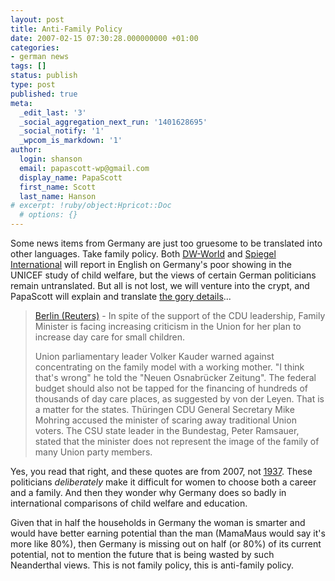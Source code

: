 ```yaml
---
layout: post
title: Anti-Family Policy
date: 2007-02-15 07:30:28.000000000 +01:00
categories:
- german news
tags: []
status: publish
type: post
published: true
meta:
  _edit_last: '3'
  _social_aggregation_next_run: '1401628695'
  _social_notify: '1'
  _wpcom_is_markdown: '1'
author:
  login: shanson
  email: papascott-wp@gmail.com
  display_name: PapaScott
  first_name: Scott
  last_name: Hanson
# excerpt: !ruby/object:Hpricot::Doc
  # options: {}
---
```

<p>Some news items from Germany are just too gruesome to be translated into other languages. Take family policy. Both <a href="http://www.dw-world.de/dw/article/0,2144,2348164,00.html">DW-World</a> and <a href="http://www.spiegel.de/international/0,1518,466443,00.html">Spiegel International</a> will report in English on Germany's poor showing in the UNICEF study of child welfare, but the views of certain German politicians remain untranslated. But all is not lost, we will venture into the crypt, and PapaScott will explain and translate <a href="http://lumma.de/eintrag.php?id=3261">the gory details</a>...</p>
<blockquote><p>
  <a href="http://de.today.reuters.com/news/newsArticle.aspx?type=domesticNews&amp;storyID=2007-02-14T165037Z_01_HUM460621_RTRDEOC_0_DEUTSCHLAND-FAMILIE-UNION-2ZF.xml">Berlin (Reuters)</a> - In spite of the support of the CDU leadership, Family Minister is facing increasing criticism in the Union for her plan to increase day care for small children.</p>
<p>  Union parliamentary leader Volker Kauder warned against concentrating on the family model with a working mother. "I think that's wrong" he told the  "Neuen Osnabrücker Zeitung". The federal budget should also not be tapped for the financing of hundreds of thousands of day care places, as suggested by von der Leyen. That is a matter for the states. Thüringen CDU General Secretary Mike Mohring accused the minister of scaring away traditional Union voters. The CSU state leader in the Bundestag, Peter Ramsauer, stated that the minister does not represent the image of the family of many Union party members.
</p></blockquote>
<p>Yes, you read that right, and these quotes are from 2007, not <a href="http://en.wikipedia.org/wiki/Bund_Deutscher_M%C3%A4del">1937</a>. These politicians <em>deliberately</em> make it difficult for women to choose both a career and a family. And then they wonder why Germany does so badly in international comparisons of child welfare and education.</p>
<p>Given that in half the households in Germany the woman is smarter and would have better earning potential than the man (MamaMaus would say it's more like 80%), then Germany is missing out on half (or 80%) of its current potential, not to mention the future that is being wasted by such Neanderthal views. This is not family policy, this is anti-family policy.</p>

